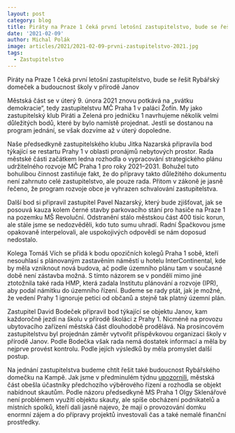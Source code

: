 ```yaml
---
layout: post
category: blog
title: Piráty na Praze 1 čeká první letošní zastupitelstvo, bude se řešit Rybářský domeček a budoucnost školy v přírodě Janov
date: '2021-02-09'
author: Michal Polák
image: articles/2021/2021-02-09-prvni-zastupitelstvo-2021.jpg
tags:
  - Zastupitelstvo
---
```


Piráty na Praze 1 čeká první letošní zastupitelstvo, bude se řešit Rybářský domeček a budoucnost školy v přírodě Janov

Městská část se v úterý 9. února 2021 znovu potkává na „svátku demokracie“, tedy zastupitelstvu MČ Praha 1 v paláci Žofín. My jako zastupitelský klub Piráti a Zelená pro jedničku 1 navrhujeme několik velmi důležitých bodů, které by bylo namístě projednat. Jestli se dostanou na program jednání, se však dozvíme až v úterý dopoledne.

Naše předsedkyně zastupitelského klubu Jitka Nazarská připravila bod týkající se restartu Prahy 1 v oblasti pronájmů nebytových prostor. Rada městské části začátkem ledna rozhodla o vypracování strategického plánu udržitelného rozvoje MČ Praha 1 pro roky 2021–2031. Bohužel tuto bohulibou činnost zastiňuje fakt, že do přípravy takto důležitého dokumentu není zahrnuto celé zastupitelstvo, ale pouze rada. Přitom v zákoně je jasně řečeno, že program rozvoje obce je vyhrazen schvalování zastupitelstva.

Další bod si připravil zastupitel Pavel Nazarský, který bude zjišťovat, jak se posouvá kauza kolem černé stavby parkovacího stání pro hasiče na Praze 1 na pozemku MŠ Revoluční. Odstranění stálo městskou část 400 tisíc korun, ale stále jsme se nedozvěděli, kdo tuto sumu uhradí. Radní Špačkovou jsme opakovaně interpelovali, ale uspokojivých odpovědí se nám doposud nedostalo.

Kolega Tomáš Vích se přidá k bodu opozičních kolegů Praha 1 sobě, kteří nesouhlasí s plánovaným zastavěním náměstí u hotelu InterContinental, kde by měla vzniknout nová budova, ač podle územního plánu tam v současné době není zástavba možná. S tímto názorem se v pondělí mimo jiné ztotožnila také rada HMP, která zadala Institutu plánování a rozvoje (IPR), aby podal námitku do územního řízení. Budeme se rady ptát, jak je možné, že vedení Prahy 1 ignoruje petici od občanů a stejně tak platný územní plán.

Zastupitel David Bodeček připravil bod týkající se objektu Janov, kam každoročně jezdí na školu v přírodě školáci z Prahy 1. Nicméně na provozu ubytovacího zařízení městská část dlouhodobě prodělává. Na prosincovém zastupitelstvu byl projednán záměr vytvořit příspěvkovou organizaci školy v přírodě Janov. Podle Bodečka však rada nemá dostatek informací a měla by nejprve provést kontrolu. Podle jejích výsledků by měla promyslet další postup.

Na jednání zastupitelstva budeme chtít řešit také budoucnost Rybářského domečku na Kampě. Jak jsme v předminulém týdnu [upozornili](https://praha1.pirati.cz/tiskove-zpravy/rybarsky-domecek-pronajem-bez-ohledu-na-vysledky-vyberoveho-rizeni/), městská část obešla účastníky předchozího výběrového řízení a rozhodla se objekt nabídnout skautům. Podle názoru předsedkyně MS Praha 1 Olgy Sklenářové  není problémem využití objektu skauty, ale spíše obcházení podnikatelů a místních spolků, kteří dali jasně najevo, že mají o provozování domku enormní zájem a do přípravy projektů investovali čas a také nemalé finanční prostředky.
